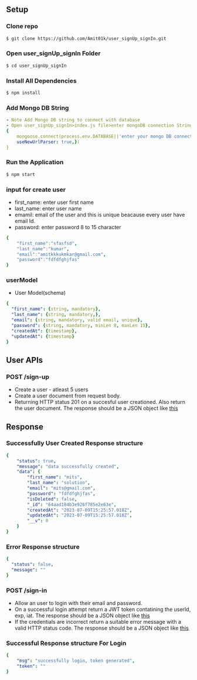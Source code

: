 
## Setup

### Clone repo
```sh
$ git clone https://github.com/Amit01k/user_signUp_signIn.git
```

### Open user_signUp_signIn Folder
```sh
$ cd user_signUp_signIn
```
### Install All Dependencies
```sh
$ npm install
```

### Add Mongo DB String 
```yaml
- Note Add Mongo DB string to connect with database
- Open user_signUp_signIn>index.js file>enter mongoDB connection String
{
    mongoose.connect(process.env.DATABASE||'enter your mongo DB connection string', {
    useNewUrlParser: true,})
}
```
### Run the Application
```sh
$ npm start
```
### input for create user
- first_name: enter user first name
- last_name: enter user name
- emamil: email of the user and this is unique beacause every user have email Id.
- password: enter password 8 to 15 character
```yaml
{
    "first_name":"sfasfsd",
    "last_name":"kumar",
    "email":"amitkkkukmkar@gmail.com",
    "password":"fdfdfghjfas"
}
```


### userModel
- User Model(schema)
```yaml
{ 
  "first_name": {string, mandatory},
  "last_name": {string, mandatory,},
  "email": {string, mandatory, valid email, unique}, 
  "password": {string, mandatory, minLen 8, maxLen 15},
  "createdAt": {timestamp},
  "updatedAt": {timestamp}
}
```
## User APIs 

### POST /sign-up
- Create a user - atleast 5 users
- Create a user document from request body.
- Returning HTTP status 201 on a succesful user creationed. Also return the user document. The response should be a JSON object like [this](#successfully-user-created-response-structure)

## Response

### Successfully User Created Response structure
```yaml
{
    "status": true,
    "message": "data successfully created",
    "data": {
        "first_name": "mits",
        "last_name": "solution",
        "email": "mits@gmail.com",
        "password": "fdfdfghjfas",
        "isDeleted": false,
        "_id": "64aad184b3e926f785e2e63e",
        "createdAt": "2023-07-09T15:25:57.018Z",
        "updatedAt": "2023-07-09T15:25:57.018Z",
        "__v": 0
    }
}
```
### Error Response structure
```yaml
{
  "status": false,
  "message": ""
}
```

### POST /sign-in
- Allow an user to login with their email and password.
- On a successful login attempt return a JWT token contatining the userId, exp, iat. The response should be a JSON object like [this](#successful-response-structure-for-login)
- If the credentials are incorrect return a suitable error message with a valid HTTP status code. The response should be a JSON object like [this](#error-response-structure)

### Successful Response structure For Login
```yaml
{
    "msg": "successfully login, token generated",
    "token": ""
}
```